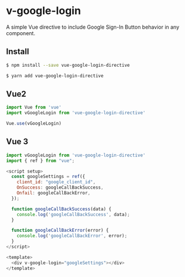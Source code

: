 # v-google-login
A simple Vue directive to include Google Sign-In Button behavior in any component.

## Install

```bash
$ npm install --save vue-google-login-directive
```

```bash
$ yarn add vue-google-login-directive
```

## Vue2

```js
import Vue from 'vue'
import vGoogleLogin from 'vue-google-login-directive'

Vue.use(vGoogleLogin)
```


## Vue 3

```js
import vGoogleLogin from 'vue-google-login-directive'
import { ref } from "vue";

<script setup>
  const googleSettings = ref({
    client_id: "google_client_id",
    OnSuccess: googleCallBackSuccess,
    Onfail: googleCallBackError,
  });

  function googleCallBackSuccess(data) {
    console.log('googleCallBackSuccess', data);
  }

  function googleCallBackError(error) {
    console.log('googleCallBackError', error);
  }
</script>

<template>
  <div v-google-login="googleSettings"></div>
</template>
```